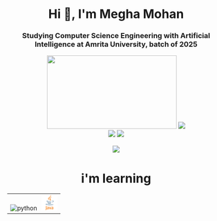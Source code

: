 <h1 align="center">Hi 👋, I'm Megha Mohan</h1>
<h3 align="center">Studying Computer Science Engineering with Artificial Intelligence at Amrita University, batch of 2025</h3>
<div id="header" align="center">
  <img src="https://www.google.com/url?sa=i&url=https%3A%2F%2Ftenor.com%2Fview%2Fdivine-aesthetic-laptop-mood-pink-gif-17665426&psig=AOvVaw3__I-p6uTJu72mAR6trxuw&ust=1667999841256000&source=images&cd=vfe&ved=0CA0QjRxqFwoTCIjdgO_VnvsCFQAAAAAdAAAAABAJ" width="300" height="170"/>
  <img src="https://github-readme-stats.vercel.app/api?username=Megha20Mohan&show_icons=true&line_height=33&count_private=true&theme=radical" height="170"a />
</div>
<div id="header" align="center">
  <img src="https://github-readme-stats.vercel.app/api/top-langs/?username=Megha20Mohan&&hide=cmake&langs_count=15&line_height=60&theme=radical" height="170" />
  <img src="https://github-readme-streak-stats.herokuapp.com/?user=Megha20Mohan&theme=radical" height="170"/>
  <br><br>
  <img src="https://komarev.com/ghpvc/?username=radical&color=orange" />
</div>
<table>
  <h1 style="text-align:center;">i'm learning</h1>
    <tr>
      <td>
        <div >
          <img src="https://img.icons8.com/color/128/000000/python.png" alt="python" width="50" height="50" />&nbsp;&nbsp
          <img src="https://raw.githubusercontent.com/github/explore/5b3600551e122a3277c2c5368af2ad5725ffa9a1/topics/java/java.png" alt="java" width="36" height="36"/>
        </div>
    </td>
  </tr>
</table>

